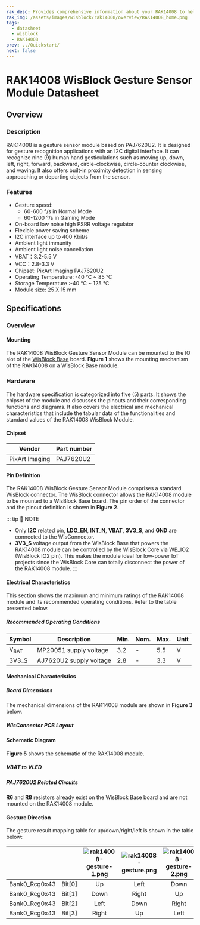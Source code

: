 ```yaml
---
rak_desc: Provides comprehensive information about your RAK14008 to help you use it. This information includes technical specifications, characteristics, and requirements, and it also discusses the device components.
rak_img: /assets/images/wisblock/rak14008/overview/RAK14008_home.png
tags:
  - datasheet
  - wisblock
  - RAK14008
prev: ../Quickstart/
next: false
---
```


# RAK14008 WisBlock Gesture Sensor Module Datasheet

## Overview

### Description

RAK14008 is a gesture sensor module based on PAJ7620U2. It is designed for gesture recognition applications with an I2C digital interface. It can recognize nine (9) human hand gesticulations such as moving up, down, left, right, forward, backward, circle-clockwise, circle-counter clockwise, and waving. It also offers built-in proximity detection in sensing approaching or departing objects from the sensor.

### Features

- Gesture speed:
    - 60-600&nbsp;°/s in Normal Mode
    - 60-1200&nbsp;°/s in Gaming Mode
- On-board low noise high PSRR voltage regulator
- Flexible power saving scheme
- I2C interface up to 400 Kbit/s
- Ambient light immunity
- Ambient light noise cancellation
- VBAT：3.2-5.5&nbsp;V
- VCC：2.8-3.3&nbsp;V
- Chipset: PixArt Imaging PAJ7620U2
- Operating Temperature: -40&nbsp;°C ~ 85&nbsp;°C
- Storage Temperature :-40&nbsp;°C ~ 125&nbsp;°C
- Module size: 25 X 15&nbsp;mm

## Specifications

### Overview 

#### Mounting

The RAK14008 WisBlock Gesture Sensor Module can be mounted to the IO slot of the [WisBlock Base](https://docs.rakwireless.com/Product-Categories/WisBlock/#wisblock-base) board. **Figure 1** shows the mounting mechanism of the RAK14008 on a WisBlock Base module.

<rk-img
  src="/assets/images/wisblock/rak14008/datasheet/mounting-mechanism.png"
  width="60%"
  caption="RAK14008 mounting mechanism on a WisBlock Base module"
/>

### Hardware

The hardware specification is categorized into five (5) parts. It shows the chipset of the module and discusses the pinouts and their corresponding functions and diagrams. It also covers the electrical and mechanical characteristics that include the tabular data of the functionalities and standard values of the RAK14008 WisBlock Module.

####  Chipset

| Vendor         | Part number |
| -------------- | ----------- |
| PixArt Imaging | PAJ7620U2   |

#### Pin Definition

The RAK14008 WisBlock Gesture Sensor Module comprises a standard WisBlock connector. The WisBlock connector allows the RAK14008 module to be mounted to a WisBlock Base board. The pin order of the connector and the pinout definition is shown in **Figure 2**.

<rk-img
  src="/assets/images/wisblock/rak14008/datasheet/RAK14008_Pinout.svg"
  width="70%"
  caption="RAK14008 Pinout Diagram"
/>

::: tip 📝 NOTE
- Only **I2C** related pin, **LDO_EN**, **INT_N**, **VBAT**, **3V3_S**, and **GND** are connected to the WisConnector.
- **3V3_S** voltage output from the WisBlock Base that powers the RAK14008 module can be controlled by the WisBlock Core via WB_IO2 (WisBlock IO2 pin). This makes the module ideal for low-power IoT projects since the WisBlock Core can totally disconnect the power of the RAK14008 module.
:::  

#### Electrical Characteristics

This section shows the maximum and minimum ratings of the RAK14008 module and its recommended operating conditions. Refer to the table presented below.

##### Recommended Operating Conditions

| Symbol          | Description             | Min. | Nom. | Max. | Unit |
| --------------- | ----------------------- | ---- | ---- | ---- | ---- |
| V<sub>BAT</sub> | MP20051 supply voltage  | 3.2  | -    | 5.5  | V    |
| 3V3_S           | AJ7620U2 supply voltage | 2.8  | -    | 3.3  | V    |

#### Mechanical Characteristics

##### Board Dimensions

The mechanical dimensions of the RAK14008 module are shown in **Figure 3** below.

<rk-img
  src="/assets/images/wisblock/rak14008/datasheet/mech-dimensions.png"
  width="75%"
  caption="RAK14008 mechanical dimensions"
/>

##### WisConnector PCB Layout

<rk-img
  src="/assets/images/wisblock/rak14008/datasheet/wisconnector-pcb.png"
  width="100%"
  caption="WisConnector PCB footprint and recommendations"
/>

#### Schematic Diagram

**Figure 5** shows the schematic of the RAK14008 module.

<rk-img
  src="/assets/images/wisblock/rak14008/datasheet/rak14008-schematic.png"
  width="100%"
  caption="RAK14008 WisBlock Module schematic"
/>

##### VBAT to VLED

<rk-img
  src="/assets/images/wisblock/rak14008/datasheet/vbatvled.png"
  width="50%"
  caption="VBAT to VLED"
/>

##### PAJ7620U2 Related Circuits 

**R6** and **R8** resistors already exist on the WisBlock Base board and are not mounted on the RAK14008 module.

<rk-img
  src="/assets/images/wisblock/rak14008/datasheet/relatedcircuits.png"
  width="50%"
  caption="PAJ7620U2 related circuits"
/>

#### Gesture Direction


<rk-img
  src="/assets/images/wisblock/rak14008/datasheet/rak14008-gesture.png"
  width="30%"
  caption="RAK14008 default direction"
/>

The gesture result mapping table for up/down/right/left is shown in the table below:



|               |        | ![rak14008-gesture-1.png](/assets/images/wisblock/rak14008/datasheet/rak14008-gesture-1.png) | ![rak14008-gesture.png](/assets/images/wisblock/rak14008/datasheet/rak14008-gesture.png) | ![rak14008-gesture-2.png](/assets/images/wisblock/rak14008/datasheet/rak14008-gesture-2.png) | ![rak14008-gesture-3.png](/assets/images/wisblock/rak14008/datasheet/rak14008-gesture-3.png) |
| ------------- | ------ | :------------------------------------------------------------------------------------------: | :--------------------------------------------------------------------------------------: | :------------------------------------------------------------------------------------------: | :------------------------------------------------------------------------------------------: |
| Bank0_Rcg0x43 | Bit[0] |                                              Up                                              |                                           Left                                           |                                             Down                                             |                                            Right                                             |
| Bank0_Rcg0x43 | Bit[1] |                                             Down                                             |                                          Right                                           |                                              Up                                              |                                             Left                                             |
| Bank0_Rcg0x43 | Bit[2] |                                             Left                                             |                                           Down                                           |                                            Right                                             |                                              Up                                              |
| Bank0_Rcg0x43 | Bit[3] |                                            Right                                             |                                            Up                                            |                                             Left                                             |                                             Down                                             |
